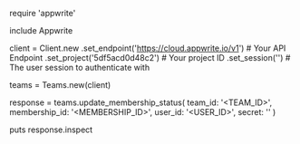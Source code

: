require 'appwrite'

include Appwrite

client = Client.new
    .set_endpoint('https://cloud.appwrite.io/v1') # Your API Endpoint
    .set_project('5df5acd0d48c2') # Your project ID
    .set_session('') # The user session to authenticate with

teams = Teams.new(client)

response = teams.update_membership_status(
    team_id: '<TEAM_ID>',
    membership_id: '<MEMBERSHIP_ID>',
    user_id: '<USER_ID>',
    secret: '<SECRET>'
)

puts response.inspect
